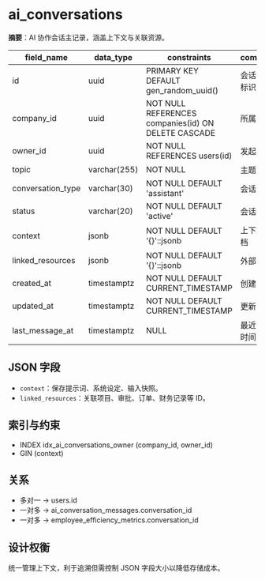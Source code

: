# ai_conversations

**摘要**：AI 协作会话主记录，涵盖上下文与关联资源。

| field_name | data_type | constraints | comment |
| --- | --- | --- | --- |
| id | uuid | PRIMARY KEY DEFAULT gen_random_uuid() | 会话唯一标识 |
| company_id | uuid | NOT NULL REFERENCES companies(id) ON DELETE CASCADE | 所属公司 |
| owner_id | uuid | NOT NULL REFERENCES users(id) | 发起人 |
| topic | varchar(255) | NOT NULL | 主题 |
| conversation_type | varchar(30) | NOT NULL DEFAULT 'assistant' | 会话类型 |
| status | varchar(20) | NOT NULL DEFAULT 'active' | 会话状态 |
| context | jsonb | NOT NULL DEFAULT '{}'::jsonb | 上下文存档 |
| linked_resources | jsonb | NOT NULL DEFAULT '{}'::jsonb | 外部关联 |
| created_at | timestamptz | NOT NULL DEFAULT CURRENT_TIMESTAMP | 创建时间 |
| updated_at | timestamptz | NOT NULL DEFAULT CURRENT_TIMESTAMP | 更新时间 |
| last_message_at | timestamptz | NULL | 最近消息时间 |

## JSON 字段
- `context`：保存提示词、系统设定、输入快照。
- `linked_resources`：关联项目、审批、订单、财务记录等 ID。

## 索引与约束
- INDEX idx_ai_conversations_owner (company_id, owner_id)
- GIN (context)

## 关系
- 多对一 -> users.id
- 一对多 -> ai_conversation_messages.conversation_id
- 一对多 -> employee_efficiency_metrics.conversation_id

## 设计权衡
统一管理上下文，利于追溯但需控制 JSON 字段大小以降低存储成本。
